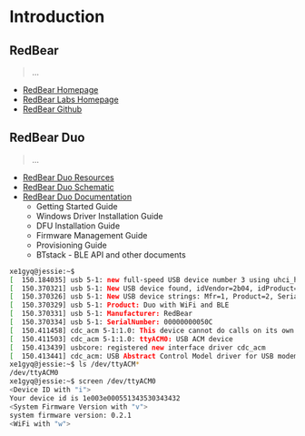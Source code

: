 Introduction
==

## RedBear

> ...

- [RedBear Homepage](http://redbear.cc/)
- [RedBear Labs Homepage](http://redbearlab.com/)
- [RedBear Github](https://github.com/redbear/)


## RedBear Duo

> ...

- [RedBear Duo Resources](https://github.com/redbear/Duo)
- [RedBear Duo Schematic](https://github.com/redbear/Duo/tree/master/schematic)
- [RedBear Duo Documentation](https://github.com/redbear/Duo/tree/master/docs)
  - Getting Started Guide
  - Windows Driver Installation Guide
  - DFU Installation Guide
  - Firmware Management Guide
  - Provisioning Guide
  - BTstack - BLE API and other documents

```sh
xe1gyq@jessie:~$ 
[  150.184035] usb 5-1: new full-speed USB device number 3 using uhci_hcd
[  150.370321] usb 5-1: New USB device found, idVendor=2b04, idProduct=c058
[  150.370326] usb 5-1: New USB device strings: Mfr=1, Product=2, SerialNumber=3
[  150.370329] usb 5-1: Product: Duo with WiFi and BLE
[  150.370331] usb 5-1: Manufacturer: RedBear
[  150.370334] usb 5-1: SerialNumber: 00000000050C
[  150.411458] cdc_acm 5-1:1.0: This device cannot do calls on its own. It is not a modem.
[  150.411503] cdc_acm 5-1:1.0: ttyACM0: USB ACM device
[  150.413439] usbcore: registered new interface driver cdc_acm
[  150.413441] cdc_acm: USB Abstract Control Model driver for USB modems and ISDN adapters
xe1gyq@jessie:~$ ls /dev/ttyACM*
/dev/ttyACM0
xe1gyq@jessie:~$ screen /dev/ttyACM0
<Device ID with "i">
Your device id is 1e003e000551343530343432
<System Firmware Version with "v">
system firmware version: 0.2.1
<WiFi with "w">
```

